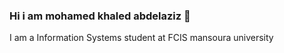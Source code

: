 ### Hi i am mohamed khaled abdelaziz 👋
I am  a Information Systems student at FCIS mansoura university
<!--
**mohamedkhaledcis2000/mohamedkhaledcis2000** is a ✨ _special_ ✨ repository because its `README.md` (this file) appears on your GitHub profile.

Here are some ideas to get you started:

- 🔭 I’m currently a student ...
- 🌱 I’m currently learning web development (frontend , backend)...
- 👯 I’m looking to collaborate with other developers
- 💬 Ask me about ...
- 📫 How to reach me: in 2021 i will be a fullstuck developer 
- ⚡ Fun fact: football ,boxing
-->
